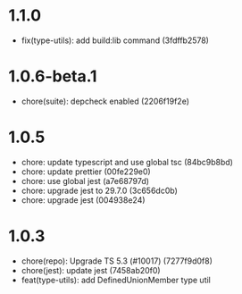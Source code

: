 # 1.1.0

-   fix(type-utils): add build:lib command (3fdffb2578)

# 1.0.6-beta.1

-   chore(suite): depcheck enabled (2206f19f2e)

# 1.0.5

-   chore: update typescript and use global tsc (84bc9b8bd)
-   chore: update prettier (00fe229e0)
-   chore: use global jest (a7e68797d)
-   chore: upgrade jest to 29.7.0 (3c656dc0b)
-   chore: upgrade jest (004938e24)

# 1.0.3

-   chore(repo): Upgrade TS 5.3 (#10017) (7277f9d0f8)
-   chore(jest): update jest (7458ab20f0)
-   feat(type-utils): add DefinedUnionMember type util
